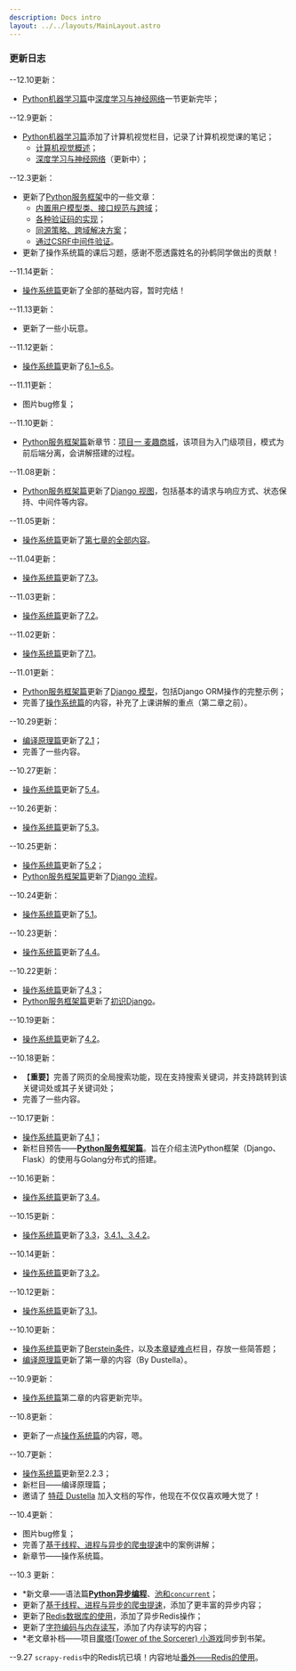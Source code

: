```yaml
---
description: Docs intro
layout: ../../layouts/MainLayout.astro
---
```


### 更新日志

--12.10更新：

+ [Python机器学习篇](https://docs.drshw.tech/os/introduction/)中[深度学习与神经网络](https://docs.drshw.tech/ps/cv/2/)一节更新完毕；

--12.9更新：

+ [Python机器学习篇](https://docs.drshw.tech/os/introduction/)添加了计算机视觉栏目，记录了计算机视觉课的笔记；
  + [计算机视觉概述](https://docs.drshw.tech/ps/cv/1/)；
  + [深度学习与神经网络](https://docs.drshw.tech/ps/cv/2/)（更新中）；

--12.3更新：

+ 更新了[Python服务框架](https://docs.drshw.tech/sf/introduction/)中的一些文章：
  + [内置用户模型类、接口规范与跨域](https://docs.drshw.tech/sf/2/2/)；
  + [各种验证码的实现](https://docs.drshw.tech/sf/2/3/)；
  + [同源策略、跨域解决方案](https://docs.drshw.tech/sf/extra_1/)；
  + [通过CSRF中间件验证](https://docs.drshw.tech/sf/extra_1/)。
+ 更新了操作系统篇的课后习题，感谢不愿透露姓名的孙鹤同学做出的贡献！

--11.14更新：

+ [操作系统篇](https://docs.drshw.tech/os/introduction/)更新了全部的基础内容，暂时完结！

--11.13更新：

+ 更新了一些小玩意。

--11.12更新：

+ [操作系统篇](https://docs.drshw.tech/os/introduction/)更新了[6.1~6.5](https://docs.drshw.tech/os/6/1/)。

--11.11更新：

+ 图片bug修复；

--11.10更新：

+ [Python服务框架篇](https://docs.drshw.tech/sf/introduction/)新章节：[项目一 麦趣商城](https://docs.drshw.tech/sf/2/1/)，该项目为入门级项目，模式为前后端分离，会讲解搭建的过程。

--11.08更新：

+ [Python服务框架篇](https://docs.drshw.tech/sf/introduction/)更新了[Django 视图](https://docs.drshw.tech/sf/1/4/)，包括基本的请求与响应方式、状态保持、中间件等内容。

--11.05更新：

+ [操作系统篇](https://docs.drshw.tech/os/introduction/)更新了[第七章的全部内容](https://docs.drshw.tech/os/7/1/)。

--11.04更新：

+ [操作系统篇](https://docs.drshw.tech/os/introduction/)更新了[7.3](https://docs.drshw.tech/os/7/3/)。

--11.03更新：

+ [操作系统篇](https://docs.drshw.tech/os/introduction/)更新了[7.2](https://docs.drshw.tech/os/7/2/)。

--11.02更新：

+ [操作系统篇](https://docs.drshw.tech/os/introduction/)更新了[7.1](https://docs.drshw.tech/os/7/1/)。

--11.01更新：

+ [Python服务框架篇](https://docs.drshw.tech/sf/introduction/)更新了[Django 模型](https://docs.drshw.tech/sf/1/3/)，包括Django ORM操作的完整示例；
+ 完善了[操作系统篇](https://docs.drshw.tech/os/introduction/)的内容，补充了上课讲解的重点（第二章之前）。

--10.29更新：

+ [编译原理篇](https://docs.drshw.tech/cp/introduction/)更新了[2.1](https://docs.drshw.tech/cp/2/1/)；
+ 完善了一些内容。

--10.27更新：

+ [操作系统篇](https://docs.drshw.tech/os/introduction/)更新了[5.4](https://docs.drshw.tech/os/5/4/)。

--10.26更新：

+ [操作系统篇](https://docs.drshw.tech/os/introduction/)更新了[5.3](https://docs.drshw.tech/os/5/3/)。

--10.25更新：

+ [操作系统篇](https://docs.drshw.tech/os/introduction/)更新了[5.2](https://docs.drshw.tech/os/5/2/)；
+ [Python服务框架篇](https://docs.drshw.tech/sf/introduction/)更新了[Django 流程](https://docs.drshw.tech/sf/1/2/)。

--10.24更新：

+ [操作系统篇](https://docs.drshw.tech/os/introduction/)更新了[5.1](https://docs.drshw.tech/os/5/1/)。

--10.23更新：

+ [操作系统篇](https://docs.drshw.tech/os/introduction/)更新了[4.4](https://docs.drshw.tech/os/4/4/)。

--10.22更新：

+ [操作系统篇](https://docs.drshw.tech/os/introduction/)更新了[4.3](https://docs.drshw.tech/os/4/3/)；
+ [Python服务框架篇](https://docs.drshw.tech/sf/introduction/)更新了[初识Django](https://docs.drshw.tech/sf/1/1/)。

--10.19更新：

+ [操作系统篇](https://docs.drshw.tech/os/introduction/)更新了[4.2](https://docs.drshw.tech/os/4/2/)。

--10.18更新：

+ 【**重要**】完善了网页的全局搜索功能，现在支持搜索关键词，并支持跳转到该关键词处或其子关键词处；
+ 完善了一些内容。

--10.17更新：

+ [操作系统篇](https://docs.drshw.tech/os/introduction/)更新了[4.1](https://docs.drshw.tech/os/4/1/)；
+ 新栏目预告——[**Python服务框架篇**](https://docs.drshw.tech/sf/introduction)。旨在介绍主流Python框架（Django、Flask）的使用与Golang分布式的搭建。

--10.16更新：

+ [操作系统篇](https://docs.drshw.tech/os/introduction/)更新了[3.4](https://docs.drshw.tech/os/3/4/)。

--10.15更新：

+ [操作系统篇](https://docs.drshw.tech/os/introduction/)更新了[3.3](https://docs.drshw.tech/os/3/3/)，[3.4.1、3.4.2](https://docs.drshw.tech/os/3/4/)。

--10.14更新：

+ [操作系统篇](https://docs.drshw.tech/os/introduction/)更新了[3.2](https://docs.drshw.tech/os/3/2/)。

--10.12更新：

+ [操作系统篇](https://docs.drshw.tech/os/introduction/)更新了[3.1](https://docs.drshw.tech/os/3/1/)。

--10.10更新：

+ [操作系统篇](https://docs.drshw.tech/os/introduction/)更新了[Berstein条件](https://docs.drshw.tech/os/1/2/#121-%E5%B9%B6%E5%8F%91)，以及[本章疑难点](https://docs.drshw.tech/os/1/final/)栏目，存放一些简答题；
+ [编译原理篇](https://docs.drshw.tech/cp/introduction/)更新了第一章的内容（By Dustella）。

--10.9更新：

+ [操作系统篇](https://docs.drshw.tech/os/introduction/)第二章的内容更新完毕。

--10.8更新：

+ 更新了一点[操作系统篇](https://docs.drshw.tech/os/introduction/)的内容，嗯。

--10.7更新：

+ [操作系统篇](https://docs.drshw.tech/os/introduction/)更新至2.2.3；
+ 新栏目——编译原理篇；
+ 邀请了 [特菈 Dustella](https://dustella.net/) 加入文档的写作，他现在不仅仅喜欢睡大觉了！

--10.4更新：

+ 图片bug修复；
+ 完善了[基于线程、进程与异步的爬虫提速](https://docs.drshw.tech/pw/spider/07/)中的案例讲解；
+ 新章节——操作系统篇。

--10.3 更新：

+ *新文章——语法篇[**Python异步编程**](https://docs.drshw.tech/pb/senior/9/)、[池和`concurrent`](https://docs.drshw.tech/pb/senior/10/)；
+ 更新了[基于线程、进程与异步的爬虫提速](https://docs.drshw.tech/pw/spider/07/)，添加了更丰富的异步内容；
+ 更新了[Redis数据库的使用](https://docs.drshw.tech/pw/extra_2/)，添加了异步Redis操作；
+ 更新了[字符编码与内存读写](https://docs.drshw.tech/pb/primary/11/)，添加了内存读写的内容；
+ *老文章补档——项目[魔塔(Tower of the Sorcerer) 小游戏](https://docs.drshw.tech/poj/tos/)同步到书架。

--9.27 `scrapy-redis`中的Redis坑已填！内容地址[番外——Redis的使用](https://docs.drshw.tech/pw/extra_2/)。 

